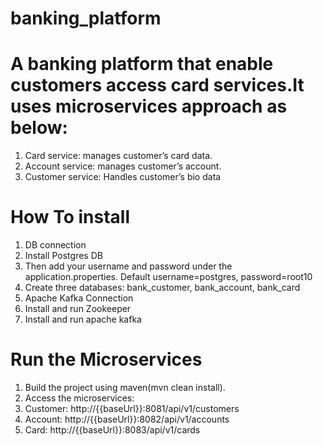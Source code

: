 # banking_platform

# A banking platform that enable customers access card services.It uses microservices approach as below:
1. Card service: manages customer’s card data.
2. Account service: manages customer’s account.
3. Customer service: Handles customer’s bio data

# How To install
1. DB connection
  1. Install Postgres DB
  2. Then add your username and password under the application.properties.
    Default username=postgres, password=root10
  3. Create three databases: bank_customer, bank_account, bank_card 
3. Apache Kafka Connection
  1. Install and run Zookeeper
  2. Install and run apache kafka
# Run the Microservices
1. Build the project using maven(mvn clean install).
2. Access the microservices:
  1. Customer: http://{{baseUrl}}:8081/api/v1/customers
  2. Account: http://{{baseUrl}}:8082/api/v1/accounts
  3. Card: http://{{baseUrl}}:8083/api/v1/cards
